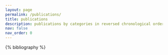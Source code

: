 ```yaml
---
layout: page
permalink: /publications/
title: publications
description: publications by categories in reversed chronological order. generated by jekyll-scholar.
nav: false
nav_order: 0
---
```


<!-- _pages/publications.md -->
<div class="publications">

{% bibliography %}

</div>
